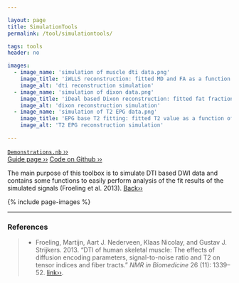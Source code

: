 ```yaml
---

layout: page
title: SimulationTools
permalink: /tool/simulationtools/

tags: tools
header: no

images:
  - image_name: 'simulation of muscle dti data.png'
    image_title: 'iWLLS reconstruction: fitted MD and FA as a function of SNR and fat fraction.'
    image_alt: 'dti reconstruction simulation'
  - image_name: 'simulation of dixon data.png'
    image_title: 'iDeal based Dixon reconstruction: fitted fat fractions as a function of the imposed fat fraction, SNR and B0 field offset.'
    image_alt: 'dixon reconstruction simulation'
  - image_name: 'simulation of T2 EPG data.png'
    image_title: 'EPG base T2 fitting: fitted T2 value as a function of B1, SNR and fat fraction.'
    image_alt: 'T2 EPG reconstruction simulation'

---
```


[`Demonstrations.nb` ››](/doc/demo/) <br>
[Guide page ››](/assets/htmldoc/html/guide/{{page.title}})
[Code on Github ››](https://github.com/mfroeling/QMRITools/blob/master/QMRITools/Kernel/SimulationTools.wl)

The main purpose of this toolbox is to simulate DTI based DWI data and
contains some functions to easily perform analysis of the fit results of
the simulated signals (Froeling et al. 2013). [Back››](/tool/)

{% include page-images %}

--------------------------------------------------------------------------

### References

> - Froeling, Martijn, Aart J. Nederveen, Klaas Nicolay, and Gustav J.
Strijkers. 2013. “DTI of human skeletal muscle: The effects of diffusion
encoding parameters, signal-to-noise ratio and T2 on tensor indices and
fiber tracts.” *NMR in Biomedicine* 26 (11): 1339–52.
[link››](https://doi.org/10.1002/nbm.2959).
